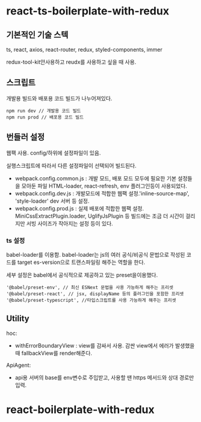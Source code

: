 # react-ts-boilerplate-with-redux


## 기본적인 기술 스텍
  
  ts, react, axios, react-router, redux, styled-components, immer
  
  redux-tool-kit안사용하고 reudx를 사용하고 싶을 때 사용.


## 스크립트 
개발용 빌드와 배포용 코드 빌드가 나누어져있다. 

```script
npm run dev // 개발용 코드 빌드 
npm run prod // 배포용 코드 빌드 
```
 
## 번들러 설정

웹팩 사용.
config/하위에 설정파일이 있음. 

실행스크립트에 따라서 다른 설정파일이 선택되어 빌드된다. 
* webpack.config.common.js : 개발 모드, 배포 모드 모두에 필요한 기본 설정들을 모아둔 파일 HTML-loader, react-refresh, env 플러그인등이 사용되었다.
* webpack.config.dev.js : 개발모드에 적합한 웹팩 설정.'inline-source-map', 'style-loader' dev 서버 등 설정.
* webpack.config.prod.js : 실제 배포에 적합한 웹팩 설정. MiniCssExtractPlugin.loader, UglifyJsPlugin 등 빌드에는 조금 더 시간이 걸리지만 서빙 사이즈가 작아지는 설정 등이 있다.

### ts 설정 

babel-loader를 이용함.
babel-loader는 js의 여러 공식/비공식 문법으로 작성된 코드를 target es-version으로 트랜스파일링 해주는 역할을 한다.

세부 설정은 babel에서 공식적으로 제공하고 있는 preset을이용했다. 
```
'@babel/preset-env', // 최신 ESNext 문법을 사용 가능하게 해주는 프리셋
'@babel/preset-react', // jsx, displayName 등의 플러그인을 포함한 프리셋
'@babel/preset-typescript', //타입스크립트를 사용 가능하게 해주는 프리셋
```

## Utility

hoc:
* withErrorBoundaryView : view를 감싸서 사용. 감싼 view에서 에러가 발생했을 때 fallbackView를 render해준다.

ApiAgent: 
* api용 서버의 base를 env변수로 주입받고, 사용할 땐 https 메서드와 상대 경로만 입력.  
    
  



# react-boilerplate-with-redux
